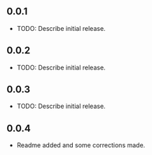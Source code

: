 ## 0.0.1

* TODO: Describe initial release.

## 0.0.2

* TODO: Describe initial release.

## 0.0.3

* TODO: Describe initial release.

## 0.0.4

* Readme added and some corrections made.
